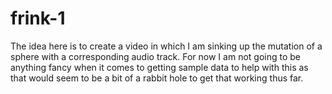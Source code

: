# frink-1

The idea here is to create a video in which I am sinking up the mutation of a sphere with a corresponding audio track. For now I am not going to be anything fancy when it comes to getting sample data to help with this as that would seem to be a bit of a rabbit hole to get that working thus far.

